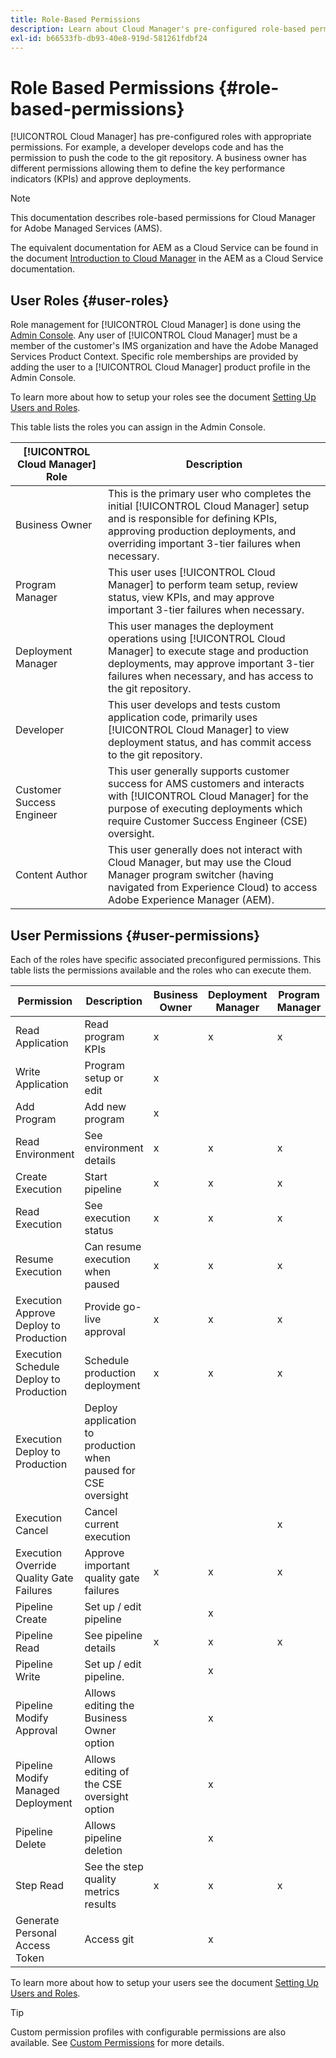 ```yaml
---
title: Role-Based Permissions
description: Learn about Cloud Manager's pre-configured role-based permissions to manage access to your cloud resources.
exl-id: b66533fb-db93-40e8-919d-581261fdbf24
---
```


# Role Based Permissions {#role-based-permissions}

[!UICONTROL Cloud Manager] has pre-configured roles with appropriate permissions. For example, a developer develops code and has the permission to push the code to the git repository. A business owner has different permissions allowing them to define the key performance indicators (KPIs) and approve deployments.

>[!NOTE]
>
>This documentation describes role-based permissions for Cloud Manager for Adobe Managed Services (AMS).
>
>The equivalent documentation for AEM as a Cloud Service can be found in the document [Introduction to Cloud Manager](https://experienceleague.adobe.com/docs/experience-manager-cloud-service/content/onboarding/concepts/cloud-manager-introduction.html#role-based-permissions) in the AEM as a Cloud Service documentation.

## User Roles {#user-roles}

Role management for [!UICONTROL Cloud Manager] is done using the [Admin Console](https://helpx.adobe.com/enterprise/using/admin-console.html). Any user of [!UICONTROL Cloud Manager] must be a member of the customer's IMS organization and have the Adobe Managed Services Product Context. Specific role memberships are provided by adding the user to a [!UICONTROL Cloud Manager] product profile in the Admin Console.

To learn more about how to setup your roles see the document [Setting Up Users and Roles](/help/requirements/users-and-roles.md).

This table lists the roles you can assign in the Admin Console.

| [!UICONTROL Cloud Manager] Role |Description |
|---|---|
| Business Owner |This is the primary user who completes the initial [!UICONTROL Cloud Manager] setup and is responsible for defining KPIs, approving production deployments, and overriding important 3-tier failures when necessary. |
| Program Manager |This user uses [!UICONTROL Cloud Manager] to perform team setup, review status, view KPIs, and may approve important 3-tier failures when necessary. |
| Deployment Manager |This user manages the deployment operations using [!UICONTROL Cloud Manager] to execute stage and production deployments, may approve important 3-tier failures when necessary, and has access to the git repository. |
| Developer |This user develops and tests custom application code, primarily uses [!UICONTROL Cloud Manager] to view deployment status, and has commit access to the git repository. |
| Customer Success Engineer |This user generally supports customer success for AMS customers and interacts with [!UICONTROL Cloud Manager] for the purpose of executing deployments which require Customer Success Engineer (CSE) oversight. |
| Content Author | This user generally does not interact with Cloud Manager, but may use the Cloud Manager program switcher (having navigated from Experience Cloud) to access Adobe Experience Manager (AEM). |

## User Permissions {#user-permissions}

Each of the roles have specific associated preconfigured permissions. This table lists the permissions available and the roles who can execute them.


|Permission|Description|Business Owner|Deployment Manager|Program Manager|Developer|CSE|
|--- |--- |--- |--- |--- |--- |--- |
|Read Application|Read program KPIs|x|x|x|x|x|
|Write Application|Program setup or edit|x|||||
|Add Program|Add new program|x|||||
|Read Environment|See environment details|x|x|x|x|x|
|Create Execution|Start pipeline|x|x|x|||
|Read Execution|See execution status|x|x|x|x|x|
|Resume Execution|Can resume execution when paused|x|x|x||x|
|Execution Approve Deploy to Production|Provide go-live approval|x|x|x|||
|Execution Schedule Deploy to Production|Schedule production deployment|x|x|x||x|
|Execution Deploy to Production|Deploy application to production when paused for CSE oversight|||||x|
|Execution Cancel|Cancel current execution|||x|||
|Execution Override Quality Gate Failures|Approve important quality gate failures|x|x|x|||
|Pipeline Create|Set up / edit pipeline||x||||
|Pipeline Read|See pipeline details|x|x|x|x|x|
|Pipeline Write|Set up / edit pipeline.||x||||
|Pipeline Modify Approval|Allows editing the Business Owner option||x||||
|Pipeline Modify Managed Deployment|Allows editing of the CSE oversight option||x||||
|Pipeline Delete|Allows pipeline deletion||x||||
|Step Read|See the step quality metrics results|x|x|x|x|x|
|Generate Personal Access Token|Access git||x||x||

To learn more about how to setup your users see the document [Setting Up Users and Roles](/help/requirements/users-and-roles.md).

>[!TIP]
>
>Custom permission profiles with configurable permissions are also available. See [Custom Permissions](/help/using/custom-permissions.md) for more details.
